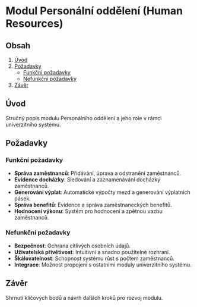 ﻿# Modul Personální oddělení (Human Resources)

## Obsah

1. [Úvod](#úvod)
2. [Požadavky](#požadavky)
   - [Funkční požadavky](#funkční-požadavky)
   - [Nefunkční požadavky](#nefunkční-požadavky)
3. [Závěr](#závěr)

## Úvod

Stručný popis modulu Personálního oddělení a jeho role v rámci univerzitního systému.

## Požadavky

### Funkční požadavky

- **Správa zaměstnanců**: Přidávání, úprava a odstranění zaměstnanců.
- **Evidence docházky**: Sledování a zaznamenávání docházky zaměstnanců.
- **Generování výplat**: Automatické výpočty mezd a generování výplatních pásek.
- **Správa benefitů**: Evidence a správa zaměstnaneckých benefitů.
- **Hodnocení výkonu**: Systém pro hodnocení a zpětnou vazbu zaměstnanců.

### Nefunkční požadavky

- **Bezpečnost**: Ochrana citlivých osobních údajů.
- **Uživatelská přívětivost**: Intuitivní a snadno použitelné rozhraní.
- **Škálovatelnost**: Schopnost systému růst s počtem zaměstnanců.
- **Integrace**: Možnost propojení s ostatními moduly univerzitního systému.

## Závěr

Shrnutí klíčových bodů a návrh dalších kroků pro rozvoj modulu.
